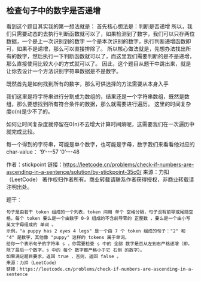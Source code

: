 ## 检查句子中的数字是否递增
看到这个题目其实我的第一想法就是：
首先核心想法是：判断是否递增
所以，我们只需要动态的去执行判断函数就可以了，如果检测到了数字，我们可以只存两位数据，一个是上一次识别到的数字
一个是本次识别的数字，执行判断递增函数即可，如果不是递增，那么可以直接排除了。
所以核心做法就是，先想办法找出所有的数字，然后执行一下判断函数就可以了，而这里我们需要判断的是不是递增，那么直接使用比较大小的方式就可以了。
因此，这个题目从题干中跳出来，就是让你去设计一个方法识别字符串数据是不是数字。

既然首先是如何找到所有的数字，那么可供选择的方法需要从本身入手

我们这里是将字符串进行分割成为数组的，结果还是一个字符串数组，既然是数组，那么要想找到所有符合条件的数据，那么就需要进行遍历。
这里的时间复杂度o(n)是少不了的。

如何让时间复杂度就停留在0(n)不去增大计算时间熵呢，这需要我们在一次遍历中就完成比较。

每一个得到的字符串，可能是单个数字，也可能是字母，数字我们来看看他对应的char-value：
‘9’---57
‘0’---48

作者：stickpoint
链接：https://leetcode.cn/problems/check-if-numbers-are-ascending-in-a-sentence/solution/by-stickpoint-35c0/
来源：力扣（LeetCode）
著作权归作者所有。商业转载请联系作者获得授权，非商业转载请注明出处。


题干：

	句子是由若干 token 组成的一个列表，token 间用 单个 空格分隔，句子没有前导或尾随空格。每个 token 要么是一个由数字 0-9 组成的不含前导零的 正整数 ，要么是一个由小写英文字母组成的 单词 。
	示例，"a puppy has 2 eyes 4 legs" 是一个由 7 个 token 组成的句子："2" 和 "4" 是数字，其他像 "puppy" 这样的 tokens 属于单词。
	给你一个表示句子的字符串 s ，你需要检查 s 中的 全部 数字是否从左到右严格递增（即，除了最后一个数字，s 中的 每个 数字都严格小于它 右侧 的数字）。
	如果满足题目要求，返回 true ，否则，返回 false 。
	来源：力扣（LeetCode）
	链接：https://leetcode.cn/problems/check-if-numbers-are-ascending-in-a-sentence

